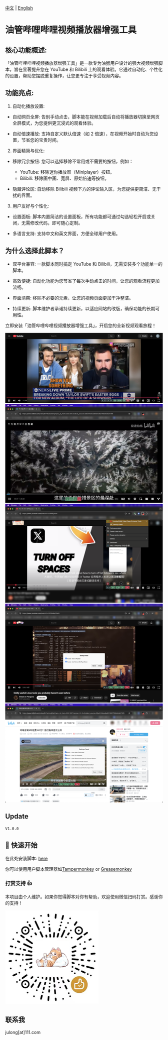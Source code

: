 [中文](#) | [English](README-en.md)

# 油管哔哩哔哩视频播放器增强工具
## 核心功能概述:
「油管哔哩哔哩视频播放器增强工具」是一款专为油猴用户设计的强大视频增强脚本，旨在显著提升您在 YouTube 和 Bilibili 上的观看体验。它通过自动化、个性化的设置，帮助您摆脱重复操作，让您更专注于享受视频内容。

## 功能亮点:
1. 自动化播放设置:
* 自动网页全屏: 告别手动点击，脚本能在视频加载后自动将播放器切换至网页全屏模式，为您提供更沉浸式的观看体验。

* 自动倍速播放: 支持自定义默认倍速（如 2 倍速），在视频开始时自动为您设置，节省您的宝贵时间。

2. 界面精简与优化:

* 移除冗余按钮: 您可以选择移除不常用或不需要的按钮，例如：
  * YouTube: 移除迷你播放器（Miniplayer）按钮。
  * Bilibili: 移除画中画、宽屏、原始倍速等按钮。

* 隐藏评论区: 自动移除 Bilibili 视频下方的评论输入区，为您提供更简洁、无干扰的界面。

3. 用户友好与个性化:

* 设置面板: 脚本内置简洁的设置面板，所有功能都可通过勾选轻松开启或关闭，无需修改代码，即可随心定制。

* 多语言支持: 支持中文和英文界面，方便全球用户使用。

## 为什么选择此脚本？
* 双平台兼容: 一款脚本同时搞定 YouTube 和 Bilibili，无需安装多个功能单一的脚本。

* 高效便捷: 自动化功能为您节省了每次手动点击的时间，让您的观看流程更加流畅。

* 界面清爽: 移除不必要的元素，让您的视频页面更加干净整洁。

* 持续更新: 脚本维护者承诺持续更新，以适应网站的改版，确保功能的长期可用性。

立即安装「油管哔哩哔哩视频播放器增强工具」，开启您的全新视频观看旅程！

![UI0](UI0.png)
![UI1](UI1.png)
![Setting0](Setting0.png)
![Setting1](Setting1.png)
![Setting2](Setting2.png)

## Update
    V1.0.0

## 🚀 快速开始

在此处安装脚本: [here](https://greasyfork.org/zh-CN/scripts/546313-youtube-bilibili-video-player-enhancer-tools)

你可以使用用户脚本管理器如[Tampermonkey](https://chrome.google.com/webstore/detail/tampermonkey/dhdgffkkebhmkfjojejmpbldmpobfkfo) or [Greasemonkey](https://addons.mozilla.org/nl/firefox/addon/greasemonkey/)

### 打赏支持 👍
本项目由个人维护。如果你觉得脚本对你有帮助，欢迎使用微信扫码打赏。感谢你的支持！

![微信赞赏码](微信赞赏码.png)


## 联系我
   julong[at]111.com